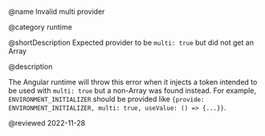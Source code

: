 @name Invalid multi provider

@category runtime

@shortDescription Expected provider to be `multi: true` but did not get an Array

@description

The Angular runtime will throw this error when it injects a token intended to be used with `multi: true` but
a non-Array was found instead. For example, `ENVIRONMENT_INITIALIZER` should be provided
like `{provide: ENVIRONMENT_INITIALIZER, multi: true, useValue: () => {...}}`.

<!-- links -->

<!-- external links -->

<!-- end links -->

@reviewed 2022-11-28
